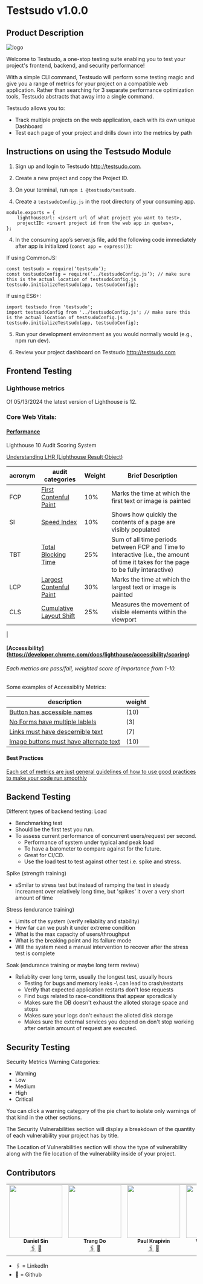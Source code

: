 # Testsudo v1.0.0

## Product Description

![logo](web-app/client/assets/logo.jpg)

Welcome to Testsudo, a one-stop testing suite enabling you to test your project's frontend, backend, and security performance!

With a simple CLI command, Testsudo will perform some testing magic and give you a range of metrics for your project on a compatible web application. Rather than searching for 3 separate performance optimization tools, Testsudo abstracts that away into a single command.

Testsudo allows you to:

- Track multiple projects on the web application, each with its own unique Dashboard
- Test each page of your project and drills down into the metrics by path

## Instructions on using the Testsudo Module

1. Sign up and login to Testsudo <http://testsudo.com>.

2. Create a new project and copy the Project ID.

3. On your terminal, run `npm i @testsudo/testsudo`.

4. Create a `testsudoConfig.js` in the root directory of your consuming app.

```
module.exports = {
    lighthouseUrl: <insert url of what project you want to test>,
    projectID: <insert project id from the web app in quotes>,
};
```

4. In the consuming app’s server.js file, add the following code immediately after app is initialized (`const app = express()`):

If using CommonJS:

```
const testsudo = require(‘testsudo’);
const testsudoConfig = require(‘../testsudoConfig.js’); // make sure this is the actual location of testsudoConfig.js
testsudo.initializeTestsudo(app, testsudoConfig);
```

If using ES6+:

```
import testsudo from 'testsudo';
import testsudoConfig from '../testsudoConfig.js'; // make sure this is the actual location of testsudoConfig.js
testsudo.initializeTestsudo(app, testsudoConfig);
```

5. Run your development environment as you would normally would (e.g., npm run dev).

6. Review your project dashboard on Testsudo <http://testsudo.com>

## Frontend Testing

### Lighthouse metrics

Of 05/13/2024 the latest version of Lighthouse is 12.

### Core Web Vitals:

#### [Performance](https://developer.chrome.com/docs/lighthouse/performance/performance-scoring)

Lighthouse 10 Audit Scoring System

[Understanding LHR (Lighthouse Result Object)](https://github.com/GoogleChrome/lighthouse/blob/main/docs/understanding-results.md)

| acronym | audit categories                                                                                                        | Weight | Brief Description                                                                                                                    |
| ------- | ----------------------------------------------------------------------------------------------------------------------- | ------ | ------------------------------------------------------------------------------------------------------------------------------------ |
| FCP     | [First Contenful Paint](https://developer.chrome.com/docs/lighthouse/performance/first-contentful-paint)                | 10%    | Marks the time at which the first text or image is painted                                                                           |
| SI      | [Speed Index](https://developer.chrome.com/docs/lighthouse/performance/speed-index)                                     | 10%    | Shows how quickly the contents of a page are visibly populated                                                                       |
| TBT     | [Total Blocking Time](https://developer.chrome.com/docs/lighthouse/performance/lighthouse-total-blocking-time)          | 25%    | Sum of all time periods between FCP and Time to Interactive (i.e., the amount of time it takes for the page to be fully interactive) |
| LCP     | [Largest Contenful Paint](https://developer.chrome.com/docs/lighthouse/performance/lighthouse-largest-contentful-paint) | 30%    | Marks the time at which the largest text or image is painted                                                                         |
| CLS     | [Cumulative Layout Shift](https://web.dev/articles/cls)                                                                 | 25%    | Measures the movement of visible elements within the viewport                                                                        |

|

#### [Accessibility] (https://developer.chrome.com/docs/lighthouse/accessibility/scoring)

###### Each metrics are pass/fail, weighted score of importance from 1-10.

Some examples of Accessiblity Metrics:

| description                                                                                            | weight |
| ------------------------------------------------------------------------------------------------------ | ------ |
| [Button has accessible names](https://dequeuniversity.com/rules/axe/4.7/button-name)                   | (10)   |
| [No Forms have multiple lablels](https://dequeuniversity.com/rules/axe/4.7/form-field-multiple-labels) | (3)    |
| [Links must have descernible text](https://dequeuniversity.com/rules/axe/4.7/link-name)                | (7)    |
| [Image buttons must have alternate text](https://dequeuniversity.com/rules/axe/4.7/input-image-alt)    | (10)   |

#### Best Practices

[Each set of metrics are just general guidelines of how to use good practices to make your code run smoothly](https://developer.chrome.com/docs/lighthouse/best-practices/doctype)

## Backend Testing

Different types of backend testing:
Load

- Benchmarking test
- Should be the first test you run.
- To assess current performance of concurrent users/request per second.
  - Performance of system under typical and peak load
  - To have a barometer to compare against for the future.
  - Great for CI/CD.
  - Use the load test to test against other test i.e. spike and stress.

Spike (strength training)

- sSmilar to stress test but instead of ramping the test in steady increament over relatively long time, but 'spikes' it over a very short amount of time

Stress (endurance training)

- Limits of the system (verify reliablity and stability)
- How far can we push it under extreme condition
- What is the max capacity of users/throughput
- What is the breaking point and its failure mode
- Will the system need a manual intervention to recover after the stress test is complete

Soak (endurance training or maybe long term review)

- Reliablity over long term, usually the longest test, usually hours
  - Testing for bugs and memory leaks -\ can lead to crash/restarts
  - Verify that expected application restarts don't lose requests
  - Find bugs related to race-conditions that appear sporadically
  - Makes sure the DB doesn't exhaust the alloted storage space and stops
  - Makes sure your logs don't exhaust the alloted disk storage
  - Makes sure the external services you depend on don't stop working after certain amount of request are executed.

## Security Testing

Security Metrics Warning Categories:

- Warning
- Low
- Medium
- High
- Critical

You can click a warning category of the pie chart to isolate only warnings of that kind in the other sections.

The Security Vulnerabilities section will display a breakdown of the quantity of each vulnerability your project has by title.

The Location of Vulnerabilities section will show the type of vulnerability along with the file location of the vulnerability inside of your project.

## Contributors

<table>
  <tr>
    <td align="center">
      <img src="https://avatars.githubusercontent.com/u/99973059?v=4" width="140px;" alt=""/>
      <br />
      <sub><b>Daniel Sin</b></sub>
      <br />
      <a href="#">🖇️</a>
      <a href="https://github.com/heymistersin">🐙</a>
    </td>
    <td align="center">
      <img src="https://avatars.githubusercontent.com/u/35116242?v=4" width="140px;" alt=""/>
      <br />
      <sub><b>Trang Do</b></sub>
      <br />
      <a href="#">🖇️</a>
      <a href="https://github.com/trangyz">🐙</a>
    </td>
    <td align="center">
      <img src="https://avatars.githubusercontent.com/u/119250512?v=4" width="140px;" alt=""/>
      <br />
      <sub><b>Paul Krapivin</b></sub>
      <br />
      <a href="#">🖇️</a>
      <a href="https://github.com/PavelKrapivin">🐙</a>
    </td>
     <td align="center">
      <img src="https://avatars.githubusercontent.com/u/144400166?v=4" width="140px;" alt=""/>
      <br />
      <sub><b>Wan Ting Lee</b></sub>
      <br />
      <a href="#">🖇️</a>
      <a href="https://github.com/wantinglee90">🐙</a>
    </td>
     <td align="center">
      <img src="https://avatars.githubusercontent.com/u/140926208?s=400&u=1754b0edab1f319f20e1da263226b20fea9e3bd8&v=4" width="140px;" alt=""/>
      <br />
      <sub><b>Aaron Rivas</b></sub>
      <br />
      <a href="https://www.linkedin.com/in/aaronrivas/">🖇️</a>
      <a href="https://github.com/arivreduce">🐙</a>
    </td>

  </tr>
</table>

- 🖇️ = LinkedIn
- 🐙 = Github
